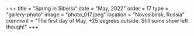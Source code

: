 +++
title = "Spring in Siberia"
date = "May, 2022"
order = 17
type = "gallery-photo"
image = "photo_017.jpeg"
location = "Novosibirsk, Russia"
comment = "The first day of May, +25 degrees outside. Still some show left though!"
+++

